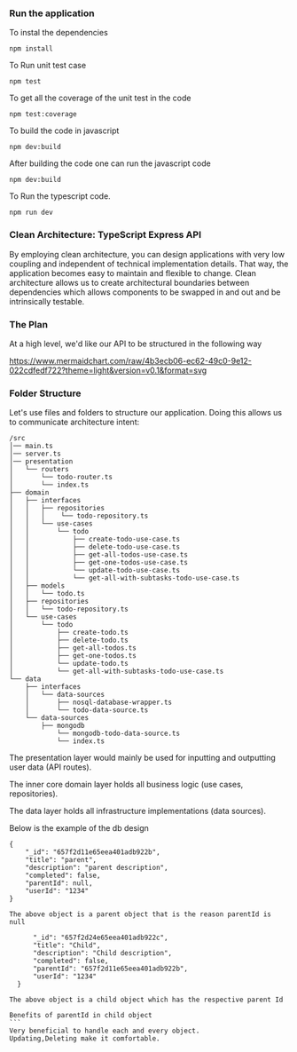 ### Run the application

To instal the dependencies
```
npm install
```

To Run unit test case
```
npm test
```
To get all the coverage of the unit test in the code
```
npm test:coverage
```
To build the code in javascript
```
npm dev:build
```
After building the code one can run the javascript code

```
npm dev:build
```
To Run the typescript code.
```
npm run dev
```


### Clean Architecture: TypeScript Express API
By employing clean architecture, you can design applications with very low coupling and independent of technical implementation details. That way, the application becomes easy to maintain and flexible to change. Clean architecture allows us to create architectural boundaries between dependencies which allows components to be swapped in and out and be intrinsically testable.


### The Plan
At a high level, we'd like our API to be structured in the following way

https://www.mermaidchart.com/raw/4b3ecb06-ec62-49c0-9e12-022cdfedf722?theme=light&version=v0.1&format=svg


### Folder Structure
Let's use files and folders to structure our application. Doing this allows us to communicate architecture intent:

```
/src
│── main.ts
│── server.ts
│── presentation
│   └── routers
│       └── todo-router.ts
│       └── index.ts
├── domain
│   ├── interfaces
│   │   ├── repositories
│   │   │    └── todo-repository.ts
│   │   └── use-cases
│   │       └── todo
│   │           ├── create-todo-use-case.ts
│   │           ├── delete-todo-use-case.ts
│   │           ├── get-all-todos-use-case.ts
│   │           ├── get-one-todos-use-case.ts
│   │           └── update-todo-use-case.ts
│   │           └── get-all-with-subtasks-todo-use-case.ts
│   ├── models
│   │   └── todo.ts
│   ├── repositories
│   │   └── todo-repository.ts
│   └── use-cases
│       └── todo
│           ├── create-todo.ts
│           ├── delete-todo.ts
│           ├── get-all-todos.ts
│           ├── get-one-todos.ts
│           └── update-todo.ts
│           └── get-all-with-subtasks-todo-use-case.ts
└── data
    ├── interfaces
    │   └── data-sources
    │       ├── nosql-database-wrapper.ts
    │       └── todo-data-source.ts
    └── data-sources
        ├── mongodb
            └── mongodb-todo-data-source.ts
            └── index.ts
```

The presentation layer would mainly be used for inputting and outputting user data (API routes).

The inner core domain layer holds all business logic (use cases, repositories).

The data layer holds all infrastructure implementations (data sources).

Below is the example of the db design

```
{
    "_id": "657f2d11e65eea401adb922b",
    "title": "parent",
    "description": "parent description",
    "completed": false,
    "parentId": null,
    "userId": "1234"
}
```
    The above object is a parent object that is the reason parentId is null
  ``` {
        "_id": "657f2d24e65eea401adb922c",
        "title": "Child",
        "description": "Child description",
        "completed": false,
        "parentId": "657f2d11e65eea401adb922b",
        "userId": "1234"
    }

```
    The above object is a child object which has the respective parent Id

    Benefits of parentId in child object
    ```
    Very beneficial to handle each and every object.
    Updating,Deleting make it comfortable.
```
